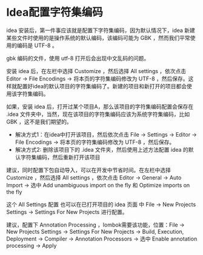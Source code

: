 # Idea配置字符集编码


idea 安装后，第一件事应该就是配置下字符集编码，因为默认情况下，idea 新建某些文件时使用的是操作系统的默认编码，该编码可能为 GBK ，然而我们平常使用的编码是 UTF-8 。

gbk 编码的文件，使用 utf-8 打开后会出现中文乱码的问题。

安装 idea 后，在左栏中选择 Customize ，然后选择 All settings ，依次点击 Editor -> File Encodings -> 将本页的字符集编码修改为 UTF-8 ，然后保存。这样就配置好idea的默认项目的字符集编码了。新建的项目和新打开的项目都会使用该字符集编码。

如果，安装 idea 后，打开过某个项目A，那么该项目的字符集编码配置会保存在 .idea 文件夹中，当然，现在该项目的字符集编码应该为系统字符集编码，比如 GBK ，这不是我们期望的。
- 解决方式1：在idea中打开该项目，然后依次点击 File -> Settings -> Editor -> File Encodings -> 将本页的字符集编码修改为 UTF-8 ，然后保存。
- 解决方式2: 删除该项目下的 .idea 文件夹，然后使用上述方法配置 idea 的默认字符集编码，然后重新打开该项目

建议，同时配置下包自动导入，可以在开发中节省时间。在左栏中选择 Customize ，然后选择 All settings ，依次点击 Editor -> General -> Auto Import -> 选中 Add unambiguous import on the fly 和 Optimize imports on the fly

这个 All Settings 配置 也可以在已打开项目的 idea 页面 中 File -> New Projects Settings -> Settings For New Projects 进行配置。

建议，配置下 Annotation Processing ，lombok需要该功能，位置：File -> New Projects Settings -> Settings For New Projects -> Build, Execution, Deployment -> Compiler -> Annotation Processors -> 选中 Enable annotation processing -> Apply

